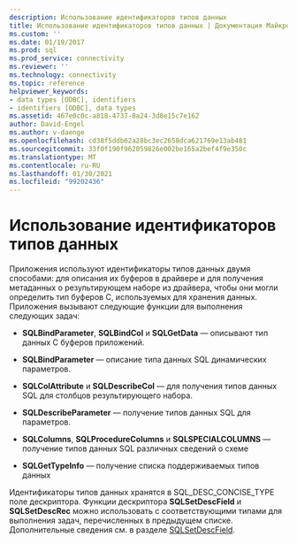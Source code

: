 ```yaml
---
description: Использование идентификаторов типов данных
title: Использование идентификаторов типов данных | Документация Майкрософт
ms.custom: ''
ms.date: 01/19/2017
ms.prod: sql
ms.prod_service: connectivity
ms.reviewer: ''
ms.technology: connectivity
ms.topic: reference
helpviewer_keywords:
- data types [ODBC], identifiers
- identifiers [ODBC], data types
ms.assetid: 467e0c0c-a818-4737-8a24-3d8e15c7e162
author: David-Engel
ms.author: v-daenge
ms.openlocfilehash: cd38f5ddb62a28bc3ec2658dca621769e13ab481
ms.sourcegitcommit: 33f0f190f962059826e002be165a2bef4f9e350c
ms.translationtype: MT
ms.contentlocale: ru-RU
ms.lasthandoff: 01/30/2021
ms.locfileid: "99202436"
---
```

# <a name="using-data-type-identifiers"></a>Использование идентификаторов типов данных
Приложения используют идентификаторы типов данных двумя способами: для описания их буферов в драйвере и для получения метаданных о результирующем наборе из драйвера, чтобы они могли определить тип буферов C, используемых для хранения данных. Приложения вызывают следующие функции для выполнения следующих задач:  
  
-   **SQLBindParameter**, **SQLBindCol** и **SQLGetData** — описывают тип данных C буферов приложений.  
  
-   **SQLBindParameter** — описание типа данных SQL динамических параметров.  
  
-   **SQLColAttribute** и **SQLDescribeCol** — для получения типов данных SQL для столбцов результирующего набора.  
  
-   **SQLDescribeParameter** — получение типов данных SQL для параметров.  
  
-   **SQLColumns**, **SQLProcedureColumns** и **SQLSPECIALCOLUMNS** — получение типов данных SQL различных сведений о схеме  
  
-   **SQLGetTypeInfo** — получение списка поддерживаемых типов данных  
  
 Идентификаторы типов данных хранятся в SQL_DESC_CONCISE_TYPE поле дескриптора. Функции дескриптора **SQLSetDescField** и **SQLSetDescRec** можно использовать с соответствующими типами для выполнения задач, перечисленных в предыдущем списке. Дополнительные сведения см. в разделе [SQLSetDescField](../../../odbc/reference/syntax/sqlsetdescfield-function.md).
